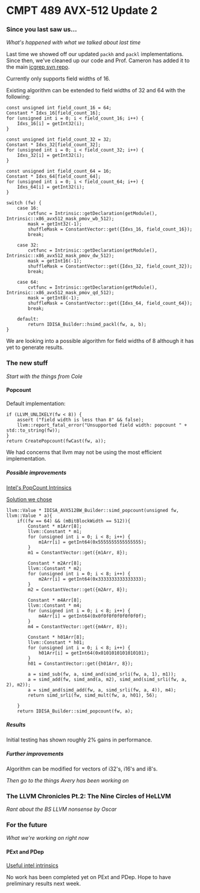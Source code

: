 # CMPT 489 AVX-512 Update 2

### Since you last saw us...

*What's happened with what we talked about last time*

Last time we showed off our updated `packh` and `packl` implementations. Since then, we've cleaned up our code and Prof. Cameron has added it to the main [icgrep svn repo](http://parabix.costar.sfu.ca/changeset/5931/icGREP/icgrep-devel).

Currently only supports field widths of 16.

Existing algorithm can be extended to field widths of 32 and 64 with the following:

````
const unsigned int field_count_16 = 64;
Constant * Idxs_16[field_count_16];
for (unsigned int i = 0; i < field_count_16; i++) {
    Idxs_16[i] = getInt32(i);
}

const unsigned int field_count_32 = 32;
Constant * Idxs_32[field_count_32];
for (unsigned int i = 0; i < field_count_32; i++) {
    Idxs_32[i] = getInt32(i);
}

const unsigned int field_count_64 = 16;
Constant * Idxs_64[field_count_64];
for (unsigned int i = 0; i < field_count_64; i++) {
    Idxs_64[i] = getInt32(i);
}

switch (fw) {
    case 16:
        cvtfunc = Intrinsic::getDeclaration(getModule(), Intrinsic::x86_avx512_mask_pmov_wb_512);
        mask = getInt32(-1);
        shuffleMask = ConstantVector::get({Idxs_16, field_count_16});
        break;

    case 32:
        cvtfunc = Intrinsic::getDeclaration(getModule(), Intrinsic::x86_avx512_mask_pmov_dw_512);
        mask = getInt16(-1);
        shuffleMask = ConstantVector::get({Idxs_32, field_count_32});
        break;

    case 64:
        cvtfunc = Intrinsic::getDeclaration(getModule(), Intrinsic::x86_avx512_mask_pmov_qd_512);
        mask = getInt8(-1);
        shuffleMask = ConstantVector::get({Idxs_64, field_count_64});
        break;

    default:
        return IDISA_Builder::hsimd_packl(fw, a, b);
}
````

We are looking into a possible algorithm for field widths of 8 although it has
yet to generate results.

### The new stuff

*Start with the things from Cole*
#### Popcount

Default implementation:

````
if (LLVM_UNLIKELY(fw < 8)) {
    assert ("field width is less than 8" && false);
    llvm::report_fatal_error("Unsupported field width: popcount " + std::to_string(fw));
}
return CreatePopcount(fwCast(fw, a));
````

We had concerns that llvm may not be using the most efficient implementation.

##### Possible improvements

[Intel's PopCount Intrinsics](https://software.intel.com/sites/landingpage/IntrinsicsGuide/#text=pop)

[Solution we chose](https://en.wikipedia.org/wiki/Hamming_weight#Efficient_implementation)

````
llvm::Value * IDISA_AVX512BW_Builder::simd_popcount(unsigned fw, llvm::Value * a){
    if((fw == 64) && (mBitBlockWidth == 512)){
        Constant * m1Arr[8];
        llvm::Constant * m1;
        for (unsigned int i = 0; i < 8; i++) {
            m1Arr[i] = getInt64(0x5555555555555555);
        }
        m1 = ConstantVector::get({m1Arr, 8});

        Constant * m2Arr[8];
        llvm::Constant * m2;
        for (unsigned int i = 0; i < 8; i++) {
            m2Arr[i] = getInt64(0x3333333333333333);
        }
        m2 = ConstantVector::get({m2Arr, 8});

        Constant * m4Arr[8];
        llvm::Constant * m4;
        for (unsigned int i = 0; i < 8; i++) {
            m4Arr[i] = getInt64(0x0f0f0f0f0f0f0f0f);
        }
        m4 = ConstantVector::get({m4Arr, 8});

        Constant * h01Arr[8];
        llvm::Constant * h01;
        for (unsigned int i = 0; i < 8; i++) {
            h01Arr[i] = getInt64(0x0101010101010101);
        }
        h01 = ConstantVector::get({h01Arr, 8});

        a = simd_sub(fw, a, simd_and(simd_srli(fw, a, 1), m1));
        a = simd_add(fw, simd_and(a, m2), simd_and(simd_srli(fw, a, 2), m2));
        a = simd_and(simd_add(fw, a, simd_srli(fw, a, 4)), m4);
        return simd_srli(fw, simd_mult(fw, a, h01), 56);

    }
    return IDISA_Builder::simd_popcount(fw, a);
````

##### Results

Initial testing has shown roughly 2% gains in performance.

##### Further improvements

Algorithm can be modified for vectors of i32's, i16's and i8's.

*Then go to the things Avery has been working on*

### The LLVM Chronicles Pt.2: The Nine Circles of HeLLVM

*Rant about the BS LLVM nonsense by Oscar*

### For the future

*What we're working on right now*

#### PExt and PDep

[Useful intel intrinsics](https://software.intel.com/sites/landingpage/IntrinsicsGuide/#techs=AVX_512&text=extract)

No work has been completed yet on PExt and PDep. Hope to have preliminary results next week.
